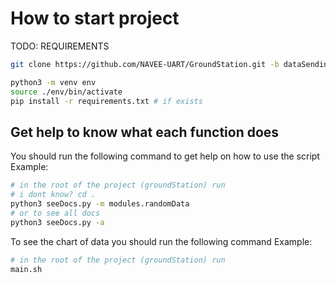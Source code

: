 # How to start project

TODO: REQUIREMENTS

```bash
git clone https://github.com/NAVEE-UART/GroundStation.git -b dataSending
```

```bash
python3 -m venv env
source ./env/bin/activate
pip install -r requirements.txt # if exists
```

## Get help to know what each function does

You should run the following command to get help on how to use the script
Example:

```bash
# in the root of the project (groundStation) run
# i dont know? cd .
python3 seeDocs.py -m modules.randomData
# or to see all docs
python3 seeDocs.py -a
```

To see the chart of data you should run the following command
Example:

```bash
# in the root of the project (groundStation) run
main.sh
```
